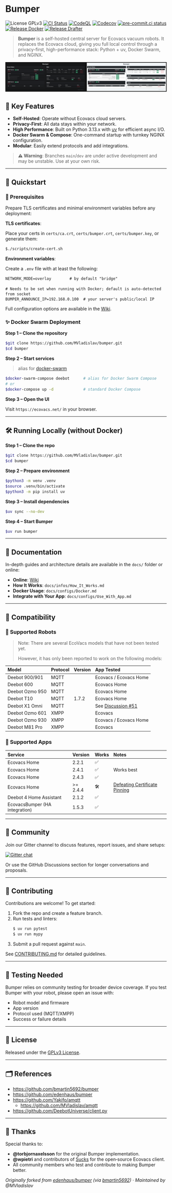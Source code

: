 # Bumper

![License GPLv3](https://img.shields.io/github/license/MVladislav/bumper.svg?color=brightgreen)
[![CI Status](https://github.com/MVladislav/bumper/actions/workflows/ci.yml/badge.svg)](https://github.com/MVladislav/bumper/actions/workflows/ci.yml)
[![CodeQL](https://github.com/MVladislav/bumper/actions/workflows/codeql-analysis.yml/badge.svg)](https://github.com/MVladislav/bumper/actions/workflows/codeql-analysis.yml)
[![Codecov](https://codecov.io/gh/MVladislav/bumper/graph/badge.svg?token=8N89730Z1S)](https://codecov.io/gh/MVladislav/bumper)
[![pre-commit.ci status](https://results.pre-commit.ci/badge/github/MVladislav/bumper/dev.svg)](https://results.pre-commit.ci/latest/github/MVladislav/bumper/dev)
[![Release Docker](https://github.com/MVladislav/bumper/actions/workflows/docker-release.yml/badge.svg)](https://github.com/MVladislav/bumper/actions/workflows/docker-release.yml)
[![Release Drafter](https://github.com/MVladislav/bumper/actions/workflows/release-drafter.yml/badge.svg)](https://github.com/MVladislav/bumper/actions/workflows/release-drafter.yml)

> **Bumper** is a self-hosted central server for Ecovacs vacuum robots.
> It replaces the Ecovacs cloud, giving you full local control through a privacy-first,
> high-performance stack: Python + uv, Docker Swarm, and NGINX.

![Web-UI Preview](docs/images/web-ui.png)

## 🔑 Key Features

- **Self-Hosted**: Operate without Ecovacs cloud servers.
- **Privacy-First**: All data stays within your network.
- **High Performance**: Built on Python 3.13.x with [uv](https://pypi.org/project/uv/) for efficient async I/O.
- **Docker Swarm & Compose**: One-command startup with turnkey NGINX configuration.
- **Modular**: Easily extend protocols and add integrations.

> **⚠️ Warning**: Branches `main`/`dev` are under active development and may be unstable. Use at your own risk.

---

## 🚀 Quickstart

### 🔧 Prerequisites

Prepare TLS certificates and minimal environment variables before any deployment:

**TLS certificates**:

Place your certs in `certs/ca.crt`, `certs/bumper.crt`, `certs/bumper.key`, or generate them:

```sh
$./scripts/create-cert.sh
```

**Environment variables**:

Create a `.env` file with at least the following:

```env
NETWORK_MODE=overlay        # by default "bridge"

# Needs to be set when running with Docker; default is auto-detected from socket
BUMPER_ANNOUNCE_IP=192.168.0.100  # your server's public/local IP
```

Full configuration options are available in the [Wiki](https://MVladislav.github.io/bumper/infos/Env_Var/).

### ✨ Docker Swarm Deployment

**Step 1 – Clone the repository**

```sh
$git clone https://github.com/MVladislav/bumper.git
$cd bumper
```

**Step 2 – Start services**

> alias for [docker-swarm](https://github.com/MVladislav/.dotfiles/blob/0b069b6a8435a43037789d8b5c4e1c0c65c6a142/zsh/profile-append#L146)

```sh
$docker-swarm-compose deebot      # alias for Docker Swarm Compose
# or
$docker-compose up -d             # standard Docker Compose
```

**Step 3 – Open the UI**

Visit `https://ecovacs.net/` in your browser.

---

## 🛠️ Running Locally (without Docker)

**Step 1 – Clone the repo**

```sh
$git clone https://github.com/MVladislav/bumper.git
$cd bumper
```

**Step 2 – Prepare environment**

```sh
$python3 -m venv .venv
$source .venv/bin/activate
$python3 -m pip install uv
```

**Step 3 – Install dependencies**

```sh
$uv sync --no-dev
```

**Step 4 – Start Bumper**

```sh
$uv run bumper
```

---

## 📖 Documentation

In-depth guides and architecture details are available in the `docs/` folder or online:

- **Online**: [Wiki](https://MVladislav.github.io/bumper/)
- **How It Works**: `docs/infos/How_It_Works.md`
- **Docker Usage**: `docs/configs/Docker.md`
- **Integrate with Your App**: `docs/configs/Use_With_App.md`

---

## 🔄 Compatibility

### 🤖 Supported Robots

> Note: There are several EcoVacs models that have not been tested yet.
>
> However, it has only been reported to work on the following models:

| Model           | Protocol | Version | App Tested                                                                |
| :-------------- | :------- | :------ | :------------------------------------------------------------------------ |
| Deebot 900/901  | MQTT     |         | Ecovacs / Ecovacs Home                                                    |
| Deebot 600      | MQTT     |         | Ecovacs Home                                                              |
| Deebot Ozmo 950 | MQTT     |         | Ecovacs Home                                                              |
| Deebot T10      | MQTT     | 1.7.2   | Ecovacs Home                                                              |
| Deebot X1 Omni  | MQTT     |         | See [Discussion #51](https://github.com/MVladislav/bumper/discussions/51) |
| Deebot Ozmo 601 | XMPP     |         | Ecovacs                                                                   |
| Deebot Ozmo 930 | XMPP     |         | Ecovacs / Ecovacs Home                                                    |
| Deebot M81 Pro  | XMPP     |         | Ecovacs                                                                   |

### 📱 Supported Apps

| Service                        | Version  | Works | Notes                                                                                           |
| :----------------------------- | :------- | :---- | :---------------------------------------------------------------------------------------------- |
| Ecovacs Home                   | 2.2.1    | ✅    |                                                                                                 |
| Ecovacs Home                   | 2.4.1    | ✅    | Works best                                                                                      |
| Ecovacs Home                   | 2.4.3    | ✅    |                                                                                                 |
| Ecovacs Home                   | >= 2.4.4 | 🛠️    | [Defeating Certificate Pinning](https://bumper.mvladislav.online/reverse/Certificate_Unpinning) |
| Deebot 4 Home Assistant        | 2.1.2    | ✅    |                                                                                                 |
| EcovacsBumper (HA integration) | 1.5.3    | ✅    |                                                                                                 |

---

## 👥 Community

Join our Gitter channel to discuss features, report issues, and share setups:

[![Gitter chat](https://badges.gitter.im/gitterHQ/gitter.png)](https://gitter.im/ecovacs-bumper/community)

Or use the GitHub Discussions section for longer conversations and proposals.

---

## 🤝 Contributing

Contributions are welcome! To get started:

1. Fork the repo and create a feature branch.
2. Run tests and linters:
   ```sh
   $ uv run pytest
   $ uv run mypy
   ```
3. Submit a pull request against `main`.

See [CONTRIBUTING.md](./CONTRIBUTING.md) for detailed guidelines.

---

## 🧪 Testing Needed

Bumper relies on community testing for broader device coverage. If you test Bumper with your robot, please open an issue with:

- Robot model and firmware
- App version
- Protocol used (MQTT/XMPP)
- Success or failure details

---

## 📜 License

Released under the [GPLv3 License](LICENSE).

---

## 🗂 References

- <https://github.com/bmartin5692/bumper>
- <https://github.com/edenhaus/bumper>
- <https://github.com/Yakifo/amqtt>
  - <https://github.com/MVladislav/amqtt>
- <https://github.com/DeebotUniverse/client.py>

---

## 🙏 Thanks

Special thanks to:

- **@torbjornaxelsson** for the original Bumper implementation.
- **@wpietri** and contributors of [Sucks](https://github.com/wpietri/sucks) for the open‑source Ecovacs client.
- All community members who test and contribute to making Bumper better.

_Originally forked from [edenhaus/bumper](https://github.com/edenhaus/bumper) (via [bmartin5692](https://github.com/bmartin5692/bumper)) · Maintained by @MVladislav_
